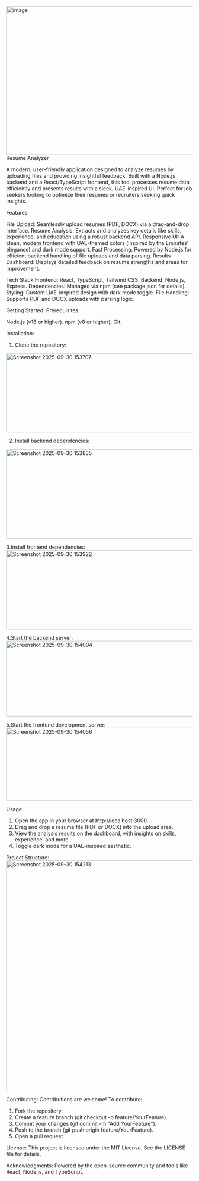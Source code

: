 <img width="1200" height="400" alt="image" src="https://github.com/user-attachments/assets/68a1dd51-dce6-4af5-9fe3-bb2d3b4e76da" />
Resume Analyzer

A modern, user-friendly application designed to analyze resumes by uploading files and providing insightful feedback. Built with a Node.js backend and a React/TypeScript frontend, this tool processes resume data efficiently and presents results with a sleek, UAE-inspired UI. Perfect for job seekers looking to optimize their resumes or recruiters seeking quick insights.

Features:

File Upload: Seamlessly upload resumes (PDF, DOCX) via a drag-and-drop interface.
Resume Analysis: Extracts and analyzes key details like skills, experience, and education using a robust backend API.
Responsive UI: A clean, modern frontend with UAE-themed colors (inspired by the Emirates' elegance) and dark mode support.
Fast Processing: Powered by Node.js for efficient backend handling of file uploads and data parsing.
Results Dashboard: Displays detailed feedback on resume strengths and areas for improvement.

Tech Stack
Frontend: React, TypeScript, Tailwind CSS.
Backend: Node.js, Express.
Dependencies: Managed via npm (see package.json for details).
Styling: Custom UAE-inspired design with dark mode toggle.
File Handling: Supports PDF and DOCX uploads with parsing logic.

Getting Started:
Prerequisites.

Node.js (v16 or higher).
npm (v8 or higher).
Git.

Installation:

1. Clone the repository:
<img width="1202" height="213" alt="Screenshot 2025-09-30 153707" src="https://github.com/user-attachments/assets/4e772a76-752d-42ce-b1c3-561fc979f13a" />

2. Install backend dependencies:
<img width="1215" height="241" alt="Screenshot 2025-09-30 153835" src="https://github.com/user-attachments/assets/7ff6d6b6-5a30-4740-b5bd-80f89eb3a607" />

3.Install frontend dependencies:
<img width="1219" height="213" alt="Screenshot 2025-09-30 153922" src="https://github.com/user-attachments/assets/3e227b0f-bb49-4e9a-a465-647c7b95827b" />

4.Start the backend server:
<img width="1214" height="203" alt="Screenshot 2025-09-30 154004" src="https://github.com/user-attachments/assets/51f400cf-7d49-4798-90b9-235bb7256f0d" />

5.Start the frontend development server:
<img width="1211" height="196" alt="Screenshot 2025-09-30 154056" src="https://github.com/user-attachments/assets/86df33ad-5767-4542-86be-1f32d390b995" />

Usage:
1. Open the app in your browser at http://localhost:3000.
2. Drag and drop a resume file (PDF or DOCX) into the upload area.
3. View the analysis results on the dashboard, with insights on skills, experience, and more.
4. Toggle dark mode for a UAE-inspired aesthetic.

Project Structure: 
<img width="1208" height="620" alt="Screenshot 2025-09-30 154213" src="https://github.com/user-attachments/assets/f9c576fa-842c-4b07-abab-3dc12b2d60c2" />

Contributing:
Contributions are welcome! 
To contribute:
1. Fork the repository.
2. Create a feature branch (git checkout -b feature/YourFeature).
3. Commit your changes (git commit -m "Add YourFeature").
4. Push to the branch (git push origin feature/YourFeature).
5. Open a pull request.

License:
This project is licensed under the MIT License. See the LICENSE file for details.

Acknowledgments:
Powered by the open-source community and tools like React, Node.js, and TypeScript.

